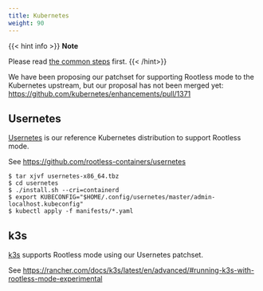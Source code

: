 ```yaml
---
title: Kubernetes
weight: 90
---
```


{{< hint info >}}
**Note**

Please read [the common steps](../common) first.
{{< /hint>}}

We have been proposing our patchset for supporting Rootless mode to the Kubernetes upstream,
but our proposal has not been merged yet: https://github.com/kubernetes/enhancements/pull/1371

## Usernetes

[Usernetes](https://github.com/rootless-containers/usernetes) is our reference Kubernetes distribution to support Rootless mode.

See https://github.com/rootless-containers/usernetes

```console
$ tar xjvf usernetes-x86_64.tbz
$ cd usernetes
$ ./install.sh --cri=containerd
$ export KUBECONFIG="$HOME/.config/usernetes/master/admin-localhost.kubeconfig"
$ kubectl apply -f manifests/*.yaml
```

## k3s

[k3s](https://k3s.io) supports Rootless mode using our Usernetes patchset.

See https://rancher.com/docs/k3s/latest/en/advanced/#running-k3s-with-rootless-mode-experimental


